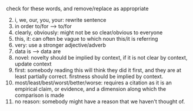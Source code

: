 check for these words, and remove/replace as appropriate

2. i, we, our, you, your: rewrite sentence
3. in order to/for --> to/for
4. clearly, obviously: might not be so clear/obvious to everyone
5. this, it: can often be vague to which noun this/it is referring
6. very: use a stronger adjective/adverb
8. data is --> data are
9. novel: novelty should be implied by context, if it is not clear by context, update context
10. first: somebody reading this will think they did it first, and they are at least partially correct. firstness should be implied by context.
11. most/least/best/worst/better/worse: requires a citation as it is an empirical claim, or evidence, and a dimension along which the comparison is made
12. no reason: somebody might have a reason that we haven't thought of.
